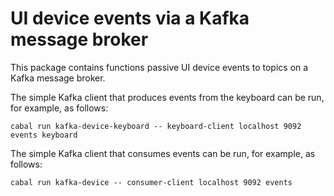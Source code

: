 UI device events via a Kafka message broker
===========================================


This package contains functions passive UI device events to topics on a Kafka message broker.


The simple Kafka client that produces events from the keyboard can be run, for example, as follows:

	cabal run kafka-device-keyboard -- keyboard-client localhost 9092 events keyboard

The simple Kafka client that consumes events can be run, for example, as follows:

	cabal run kafka-device -- consumer-client localhost 9092 events
